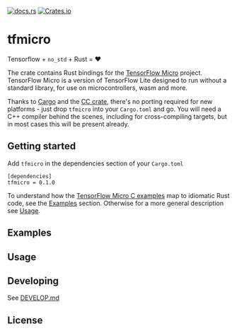[![docs.rs](https://docs.rs/tfmicro/badge.svg)](https://docs.rs/tfmicro)
[![Crates.io](https://img.shields.io/crates/v/tfmicro.svg)](https://crates.io/crates/tfmicro)

# tfmicro


Tensorflow + `no_std` + Rust = ❤️

The crate contains Rust bindings for the [TensorFlow Micro][]
project. TensorFlow Micro is a version of TensorFlow Lite designed to
run without a standard library, for use on microcontrollers, wasm and
more.

Thanks to [Cargo][] and the [CC crate][], there's no porting required for
new platforms - just drop `tfmicro` into your `Cargo.toml` and
go. You will need a C++ compiler behind the scenes, including for
cross-compiling targets, but in most cases this will be present
already.

## Getting started

Add `tfmicro` in the dependencies section of your `Cargo.toml`

```
[dependencies]
tfmicro = 0.1.0
```

To understand how the [TensorFlow Micro C examples][c_examples] map to
idiomatic Rust code, see the [Examples](#Examples) section. Otherwise
for a more general description see [Usage](#Usage).

## Examples



## Usage

## Developing

See [DEVELOP.md](DEVELOP.md)

## License

[rust-embedded]: https://www.rust-lang.org/what/embedded
[TensorFlow Micro]: https://github.com/tensorflow/tensorflow/tree/master/tensorflow/lite/micro
[Cargo]: https://doc.rust-lang.org/stable/cargo/
[CC crate]: https://crates.io/crates/cc
[c_examples]: https://github.com/tensorflow/tensorflow/tree/master/tensorflow/lite/micro/examples
